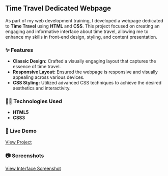 ## Time Travel Dedicated Webpage

As part of my web development training, I developed a webpage dedicated to **Time Travel** using **HTML** and **CSS**. This project focused on creating an engaging and informative interface about time travel, allowing me to enhance my skills in front-end design, styling, and content presentation.

### ✨ Features

- **Classic Design:** Crafted a visually engaging layout that captures the essence of time travel.
- **Responsive Layout:** Ensured the webpage is responsive and visually appealing across various devices.
- **CSS Styling:** Utilized advanced CSS techniques to achieve the desired aesthetics and interactivity.

### 🧑‍💻 Technologies Used

- **HTML5**
- **CSS3**

### 🚀 Live Demo

<a href="https://inna-shchokina.github.io/time-machine/" target="_blank" rel="noopener noreferrer">View Project</a>   

### 📷 Screenshots

<a href="https://github.com/inna-shchokina/time-machine/blob/master/Screens_Time_machine/Time_machine.jpg?raw=true" target="_blank" rel="noopener noreferrer">View Interface Screenshot</a>  
